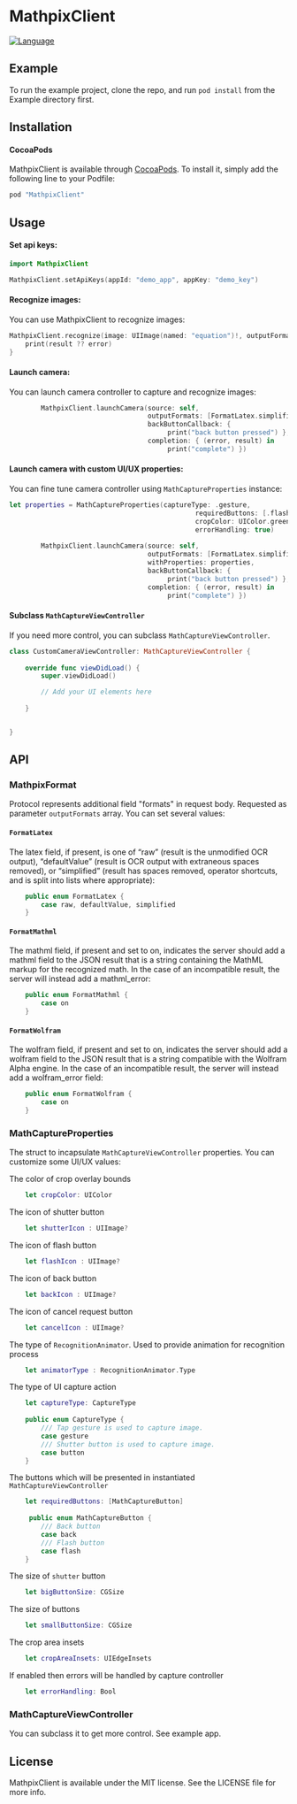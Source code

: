 # MathpixClient

[![Language](https://img.shields.io/badge/swift-3.0-orange.svg)](https://developer.apple.com/swift)

## Example

To run the example project, clone the repo, and run `pod install` from the Example directory first.

## Installation

#### CocoaPods

MathpixClient is available through [CocoaPods](http://cocoapods.org). To install
it, simply add the following line to your Podfile:

```ruby
pod "MathpixClient"
```

## Usage

#### Set api keys:

```swift
import MathpixClient

MathpixClient.setApiKeys(appId: "demo_app", appKey: "demo_key")
```

#### Recognize images:

You can use MathpixClient to recognize images:

```swift
MathpixClient.recognize(image: UIImage(named: "equation")!, outputFormats: [FormatLatex.simplified]) { (error, result) in
    print(result ?? error)
}
```

#### Launch camera:

You can launch camera controller to capture and recognize images:

```swift
        MathpixClient.launchCamera(source: self,
                                   outputFormats: [FormatLatex.simplified],
                                   backButtonCallback: {
                                        print("back button pressed") },
                                   completion: { (error, result) in
                                        print("complete") })
```

#### Launch camera with custom UI/UX properties:

You can fine tune camera controller using `MathCaptureProperties` instance:

```swift
let properties = MathCaptureProperties(captureType: .gesture,
                                               requiredButtons: [.flash, .back],
                                               cropColor: UIColor.green,
                                               errorHandling: true)
        
        MathpixClient.launchCamera(source: self,
                                   outputFormats: [FormatLatex.simplified],
                                   withProperties: properties,
                                   backButtonCallback: {
                                        print("back button pressed") },
                                   completion: { (error, result) in
                                        print("complete") })

```

#### Subclass `MathCaptureViewController`

If you need more control, you can subclass `MathCaptureViewController`.

```swift
class CustomCameraViewController: MathCaptureViewController {
    
    override func viewDidLoad() {
        super.viewDidLoad()

        // Add your UI elements here
        
    }


}

```

## API


### MathpixFormat

Protocol represents additional field "formats" in request body. Requested as parameter `outputFormats` array. You can set several values:

#### `FormatLatex`

The latex field, if present, is one of “raw” (result is the unmodified OCR output), “defaultValue” (result is OCR output with extraneous spaces removed), or “simplified” (result has spaces removed, operator shortcuts, and is split into lists where appropriate):

```swift
    public enum FormatLatex {
        case raw, defaultValue, simplified
    }
```

#### `FormatMathml`
The mathml field, if present and set to on, indicates the server should add a mathml field to the JSON result that is a string containing the MathML markup for the recognized math. In the case of an incompatible result, the server will instead add a mathml_error:

```swift
    public enum FormatMathml {
        case on
    }
```

#### `FormatWolfram`

The wolfram field, if present and set to on, indicates the server should add a wolfram field to the JSON result that is a string compatible with the Wolfram Alpha engine. In the case of an incompatible result, the server will instead add a wolfram_error field:

```swift
    public enum FormatWolfram {
        case on
    }
```


### MathCaptureProperties

The struct to incapsulate `MathCaptureViewController` properties. You can customize some UI/UX values:

The color of crop overlay bounds
```swift
    let cropColor: UIColor
```

The icon of shutter button
```swift
    let shutterIcon : UIImage?
```

The icon of flash button
```swift
    let flashIcon : UIImage?
```

The icon of back button
```swift
    let backIcon : UIImage?
```

The icon of cancel request button
```swift
    let cancelIcon : UIImage?
```

The type of `RecognitionAnimator`. Used to provide animation for recognition process
```swift
    let animatorType : RecognitionAnimator.Type
```

The type of UI capture action
```swift
    let captureType: CaptureType
    
    public enum CaptureType {
        /// Tap gesture is used to capture image.
        case gesture
        /// Shutter button is used to capture image.
        case button
    }
```

The buttons which will be presented in instantiated `MathCaptureViewController`
```swift
    let requiredButtons: [MathCaptureButton]
    
     public enum MathCaptureButton {
        /// Back button
        case back
        /// Flash button
        case flash
    }
```

The size of `shutter` button
```swift
    let bigButtonSize: CGSize
```

The size of buttons
```swift
    let smallButtonSize: CGSize
```

The crop area insets
```swift
    let cropAreaInsets: UIEdgeInsets
```

If enabled then errors will be handled by capture controller
```swift
    let errorHandling: Bool
```

### MathCaptureViewController

You can subclass it to get more control. See example app.


## License

MathpixClient is available under the MIT license. See the LICENSE file for more info.
